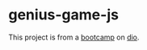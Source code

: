 # genius-game-js

This project is from a [bootcamp](https://web.dio.me/track/eduzz-fullstack-developer-3?tab=path) on [dio](https://web.dio.me/home).
